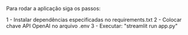 Para rodar a aplicação siga os passos:

1 - Instalar dependências especificadas no requirements.txt
2 - Colocar chave API OpenAI no arquivo .env
3 - Executar: "streamlit run app.py"
